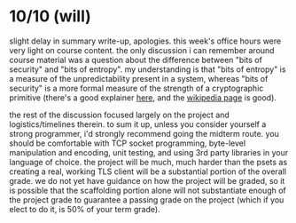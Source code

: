# 10/10 (will)

slight delay in summary write-up, apologies. this week's office hours were very
light on course content. the only discussion i can remember around course
material was a question about the difference between "bits of security" and
"bits of entropy". my understanding is that "bits of entropy" is a measure of
the unpredictability present in a system, whereas "bits of security" is a more
formal measure of the strength of a cryptographic primitive (there's a good
explainer [here][1], and the [wikipedia page][2] is good).

the rest of the discussion focused largely on the project and
logistics/timelines therein. to sum it up, unless you consider yourself a
strong programmer, i'd strongly recommend going the midterm route. you should
be comfortable with TCP socket programming, byte-level manipulation and
encoding, unit testing, and using 3rd party libraries in your language of
choice. the project will be much, much harder than the psets as creating a
real, working TLS client will be a substantial portion of the overall grade. we
do not yet have guidance on how the project will be graded, so it is possible
that the scaffolding portion alone will not substantiate enough of the project
grade to guarantee a passing grade on the project (which if you elect to do it,
is 50% of your term grade).

[1]: https://wickr.com/the-bit-security-of-cryptographic-primitives-2/
[2]: https://en.wikipedia.org/wiki/Security_level
